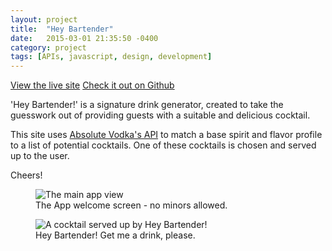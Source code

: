 ```yaml
---
layout: project
title:  "Hey Bartender"
date:   2015-03-01 21:35:50 -0400
category: project
tags: [APIs, javascript, design, development]
---
```


<p class="download-link">
	<a target="_blank" href="https://jveens.github.io/heybartender">View the live site</a>
	<a target="_blank" href="https://github.com/jveens/heybartender">Check it out on Github</a>
</p>

'Hey Bartender!' is a signature drink generator, created to take the guesswork out of providing guests with a suitable and delicious cocktail.

This site uses <a target="blank" href="http://addb.absolutdrinks.com/docs/">Absolute Vodka's API</a> to match a base spirit and flavor profile to a list of potential cocktails. One of these cocktails is chosen and served up to the user. 

Cheers!

 

<figure>
    <img src="{{site.url}}/assets/2015/03/heybartender/main.png" alt="The main app view">
    <figcaption>The App welcome screen - no minors allowed.</figcaption>
</figure>

<figure>
    <img src="{{site.url}}/assets/2015/03/heybartender/drink.png" alt="A cocktail served up by Hey Bartender!">
    <figcaption>Hey Bartender! Get me a drink, please.</figcaption>
</figure>